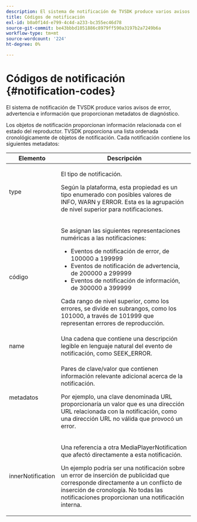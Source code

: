 ```yaml
---
description: El sistema de notificación de TVSDK produce varios avisos de error, advertencia e información que proporcionan metadatos de diagnóstico.
title: Códigos de notificación
exl-id: b0a0f14d-e799-4c4d-a233-bc355ec46d78
source-git-commit: be43bbbd1051886c8979ff590a3197b2a7249b6a
workflow-type: tm+mt
source-wordcount: '224'
ht-degree: 0%

---
```


# Códigos de notificación {#notification-codes}

El sistema de notificación de TVSDK produce varios avisos de error, advertencia e información que proporcionan metadatos de diagnóstico.

Los objetos de notificación proporcionan información relacionada con el estado del reproductor. TVSDK proporciona una lista ordenada cronológicamente de objetos de notificación. Cada notificación contiene los siguientes metadatos:

<table frame="all" colsep="1" rowsep="1" id="table_1A32EFFE1834438D8261886EC9D7250D"> 
 <thead> 
  <tr rowsep="1"> 
   <th colname="1" class="entry"><b> Elemento</b></th> 
   <th colname="2" class="entry"><b> Descripción</b></th> 
  </tr> 
 </thead>
 <tbody> 
  <tr rowsep="1"> 
   <td colname="1"><span class="codeph"> type</span> </td> 
   <td colname="2"> <p>El tipo de notificación. </p> <p>Según la plataforma, esta propiedad es un tipo enumerado con posibles valores de INFO, WARN y ERROR. Esta es la agrupación de nivel superior para notificaciones. </p> </td> 
  </tr> 
  <tr rowsep="1"> 
   <td colname="1"> <span class="codeph"> código</span> </td> 
   <td colname="2"> <p>Se asignan las siguientes representaciones numéricas a las notificaciones: 
     <ul id="ul_A86BF89D6B3B410E81FAD718D3C4A9F0"> 
      <li id="li_8180972D704C40098723734DD4B45643">Eventos de notificación de error, de 100000 a 199999 </li> 
      <li id="li_0EC29EA5F0034E5EBFEF8E68A6498D39">Eventos de notificación de advertencia, de 200000 a 299999 </li> 
      <li id="li_189A53D3D7EF4960A521AB04D00DCF70">Eventos de notificación de información, de 300000 a 399999 </li> 
     </ul> </p> <p>Cada rango de nivel superior, como los errores, se divide en subrangos, como los 101000, a través de 101999 que representan errores de reproducción. </p> </td> 
  </tr> 
  <tr rowsep="1"> 
   <td colname="1"><span class="codeph"> name</span> </td> 
   <td colname="2">Una cadena que contiene una descripción legible en lenguaje natural del evento de notificación, como <span class="codeph"> SEEK_ERROR</span>. </td> 
  </tr> 
  <tr rowsep="1"> 
   <td colname="1"><span class="codeph"> metadatos</span> </td> 
   <td colname="2"> <p>Pares de clave/valor que contienen información relevante adicional acerca de la notificación. </p> <p>Por ejemplo, una clave denominada <span class="codeph"> URL</span> proporcionaría un valor que es una dirección URL relacionada con la notificación, como una dirección URL no válida que provocó un error. </p> </td> 
  </tr> 
  <tr rowsep="0"> 
   <td colname="1"><span class="codeph"> innerNotification</span> </td> 
   <td colname="2"> <p>Una referencia a otra <span class="codeph"> MediaPlayerNotification</span> que afectó directamente a esta notificación. </p> <p>Un ejemplo podría ser una notificación sobre un error de inserción de publicidad que corresponde directamente a un conflicto de inserción de cronología. No todas las notificaciones proporcionan una notificación interna. </p> </td> 
  </tr> 
 </tbody> 
</table>
